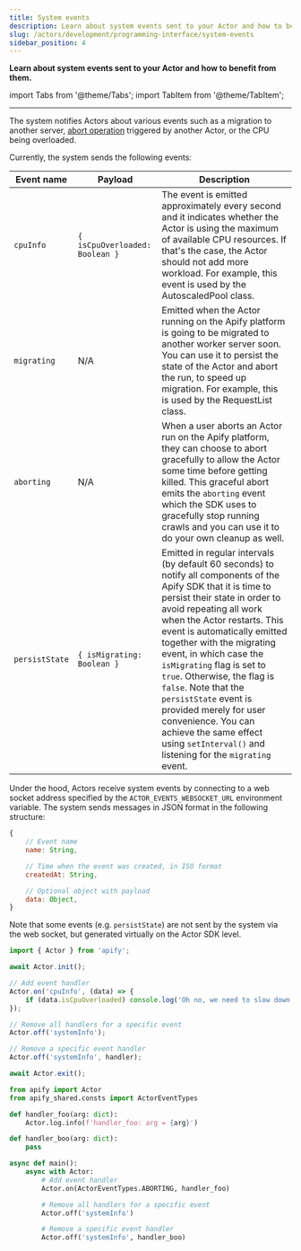```yaml
---
title: System events
description: Learn about system events sent to your Actor and how to benefit from them.
slug: /actors/development/programming-interface/system-events
sidebar_position: 4
---
```


**Learn about system events sent to your Actor and how to benefit from them.**

import Tabs from '@theme/Tabs';
import TabItem from '@theme/TabItem';

---

The system notifies Actors about various events such as a migration to another server, [abort operation](#abort-another-actor) triggered by another Actor, or the CPU being overloaded.

Currently, the system sends the following events:

| Event name     | Payload | Description |
| -------------- | ------- | ----------- |
| `cpuInfo`      | `{ isCpuOverloaded: Boolean }` | The event is emitted approximately every second and it indicates whether the Actor is using the maximum of available CPU resources. If that's the case, the Actor should not add more workload. For example, this event is used by the AutoscaledPool class. |
| `migrating`    | N/A | Emitted when the Actor running on the Apify platform is going to be migrated to another worker server soon. You can use it to persist the state of the Actor and abort the run, to speed up migration. For example, this is used by the RequestList class. |
| `aborting`     | N/A | When a user aborts an Actor run on the Apify platform, they can choose to abort gracefully to allow the Actor some time before getting killed. This graceful abort emits the `aborting` event which the SDK uses to gracefully stop running crawls and you can use it to do your own cleanup as well.|
| `persistState` | `{ isMigrating: Boolean }` | Emitted in regular intervals (by default 60 seconds) to notify all components of the Apify SDK that it is time to persist their state in order to avoid repeating all work when the Actor restarts. This event is automatically emitted together with the migrating event, in which case the `isMigrating` flag is set to `true`. Otherwise, the flag is `false`. Note that the `persistState` event is provided merely for user convenience. You can achieve the same effect using `setInterval()` and listening for the `migrating` event. |

Under the hood, Actors receive system events by connecting to a web socket address specified by the `ACTOR_EVENTS_WEBSOCKET_URL` environment variable. The system sends messages in JSON format in the following structure:

```js
{
    // Event name
    name: String,

    // Time when the event was created, in ISO format
    createdAt: String,

    // Optional object with payload
    data: Object,
}
```

Note that some events (e.g. `persistState`) are not sent by the system via the web socket, but generated virtually on the Actor SDK level.

<Tabs groupId="main">
<TabItem value="JavaScript" label="JavaScript">

```js
import { Actor } from 'apify';

await Actor.init();

// Add event handler
Actor.on('cpuInfo', (data) => {
    if (data.isCpuOverloaded) console.log('Oh no, we need to slow down!');
});

// Remove all handlers for a specific event
Actor.off('systemInfo');

// Remove a specific event handler
Actor.off('systemInfo', handler);

await Actor.exit();
```

</TabItem>
<TabItem value="Python" label="Python">

```python
from apify import Actor
from apify_shared.consts import ActorEventTypes

def handler_foo(arg: dict):
    Actor.log.info(f'handler_foo: arg = {arg}')

def handler_boo(arg: dict):
    pass

async def main():
    async with Actor:
        # Add event handler
        Actor.on(ActorEventTypes.ABORTING, handler_foo)

        # Remove all handlers for a specific event
        Actor.off('systemInfo')

        # Remove a specific event handler
        Actor.off('systemInfo', handler_boo)

```

</TabItem>
</Tabs>
